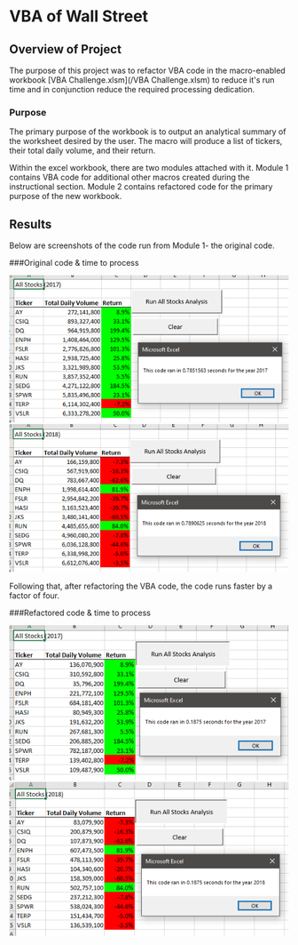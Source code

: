# VBA of Wall Street

## Overview of Project

The purpose of this project was to refactor VBA code in the macro-enabled workbook [VBA Challenge.xlsm](/VBA Challenge.xlsm) to reduce it's run time and in conjunction reduce the required processing dedication.

### Purpose

The primary purpose of the workbook is to output an analytical summary of the worksheet desired by the user. The macro will produce a list of tickers, their total daily volume, and their return.

Within the excel workbook, there are two modules attached with it. Module 1 contains VBA code for additional other macros created during the instructional section. Module 2 contains refactored code for the primary purpose of the new workbook.

## Results

Below are screenshots of the code run from Module 1- the original code.

###Original code & time to process

![VBA_Challenge_2017Original.png](/resources/VBA_Challenge_2017Original.png)
![VBA_Challenge_2018Original.png](/resources/VBA_Challenge_2018Original.png)

Following that, after refactoring the VBA code, the code runs faster by a factor of four.

###Refactored code & time to process

![VBA_Challenge_2017.png](/resources/VBA_Challenge_2017.png)
![VBA_Challenge_2017.png](/resources/VBA_Challenge_2018.png)
